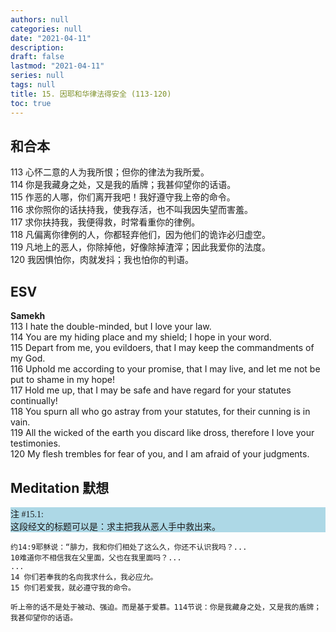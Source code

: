 ```yaml
---
authors: null
categories: null
date: "2021-04-11"
description: 
draft: false
lastmod: "2021-04-11"
series: null
tags: null
title: 15. 因耶和华律法得安全 (113-120)
toc: true
---
```



<!--more-->
## 和合本
113 心怀二意的人为我所恨；但你的律法为我所爱。  
114 你是我藏身之处，又是我的盾牌；我甚仰望你的话语。  
115 作恶的人哪，你们离开我吧！我好遵守我上帝的命令。  
116 求你照你的话扶持我，使我存活，也不叫我因失望而害羞。  
117 求你扶持我，我便得救，时常看重你的律例。  
118 凡偏离你律例的人，你都轻弃他们，因为他们的诡诈必归虚空。  
119 凡地上的恶人，你除掉他，好像除掉渣滓；因此我爱你的法度。  
120 我因惧怕你，肉就发抖；我也怕你的判语。  


## ESV
**Samekh**  
113 I hate the double-minded, but I love your law.  
114 You are my hiding place and my shield; I hope in your word.  
115 Depart from me, you evildoers, that I may keep the commandments of my God.  
116 Uphold me according to your promise, that I may live, and let me not be put to shame in my hope!  
117 Hold me up, that I may be safe and have regard for your statutes continually!  
118 You spurn all who go astray from your statutes, for their cunning is in vain.  
119 All the wicked of the earth you discard like dross, therefore I love your testimonies.  
120 My flesh trembles for fear of you, and I am afraid of your judgments.  

## Meditation 默想
<div style="background-color:#add8e6; font-family: Calibri;
  font-size: 14px;text-align:left; vertical-align: middle;">

注 #15.1:  
这段经文的标题可以是：求主把我从恶人手中救出来。

</div>

    约14:9耶稣说：“腓力，我和你们相处了这么久，你还不认识我吗？...
    10难道你不相信我在父里面，父也在我里面吗？...
    ...
    14 你们若奉我的名向我求什么，我必应允。
    15 你们若爱我，就必遵守我的命令。
    
    听上帝的话不是处于被动、强迫。而是基于爱慕。114节说：你是我藏身之处，又是我的盾牌；我甚仰望你的话语。